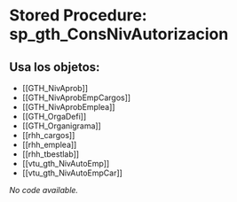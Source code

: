 # Stored Procedure: sp_gth_ConsNivAutorizacion

## Usa los objetos:
- [[GTH_NivAprob]]
- [[GTH_NivAprobEmpCargos]]
- [[GTH_NivAprobEmplea]]
- [[GTH_OrgaDefi]]
- [[GTH_Organigrama]]
- [[rhh_cargos]]
- [[rhh_emplea]]
- [[rhh_tbestlab]]
- [[vtu_gth_NivAutoEmp]]
- [[vtu_gth_NivAutoEmpCar]]

*No code available.*

